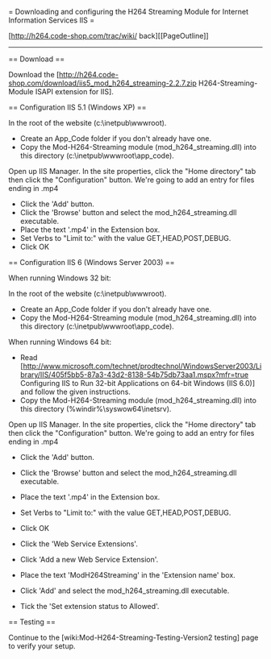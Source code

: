= Downloading and configuring the H264 Streaming Module for Internet Information
Services IIS =

[http://h264.code-shop.com/trac/wiki/ back][[PageOutline]]

----

== Download ==

Download the
[http://h264.code-shop.com/download/iis5_mod_h264_streaming-2.2.7.zip
H264-Streaming-Module ISAPI extension for IIS].

== Configuration IIS 5.1 (Windows XP) ==

In the root of the website (c:\inetpub\wwwroot).

  - Create an App_Code folder if you don't already have one.
  - Copy the Mod-H264-Streaming module (mod_h264_streaming.dll) into this
    directory (c:\inetpub\wwwroot\app_code).

Open up IIS Manager. In the site properties, click the "Home directory" tab then
click the "Configuration" button. We're going to add an entry for files ending
in .mp4

  - Click the 'Add' button.
  - Click the 'Browse' button and select the mod_h264_streaming.dll executable.
  - Place the text '.mp4' in the Extension box.
  - Set Verbs to "Limit to:" with the value GET,HEAD,POST,DEBUG.
  - Click OK

== Configuration IIS 6 (Windows Server 2003) ==

When running Windows 32 bit:

In the root of the website (c:\inetpub\wwwroot).

  - Create an App_Code folder if you don't already have one.
  - Copy the Mod-H264-Streaming module (mod_h264_streaming.dll) into this
    directory (c:\inetpub\wwwroot\app_code).

When running Windows 64 bit:

  - Read
    [http://www.microsoft.com/technet/prodtechnol/WindowsServer2003/Library/IIS/405f5bb5-87a3-43d2-8138-54b75db73aa1.mspx?mfr=true
Configuring IIS to Run 32-bit Applications on 64-bit Windows (IIS 6.0)] and
follow the given instructions.
  - Copy the Mod-H264-Streaming module (mod_h264_streaming.dll) into this
    directory (%windir%\syswow64\inetsrv).

Open up IIS Manager. In the site properties, click the "Home directory" tab then
click the "Configuration" button. We're going to add an entry for files ending
in .mp4

  - Click the 'Add' button.
  - Click the 'Browse' button and select the mod_h264_streaming.dll executable.
  - Place the text '.mp4' in the Extension box.
  - Set Verbs to "Limit to:" with the value GET,HEAD,POST,DEBUG.
  - Click OK

  - Click the 'Web Service Extensions'.
  - Click 'Add a new Web Service Extension'.
  - Place the text 'ModH264Streaming' in the 'Extension name' box.
  - Click 'Add' and select the mod_h264_streaming.dll executable.
  - Tick the 'Set extension status to Allowed'.

== Testing ==

Continue to the [wiki:Mod-H264-Streaming-Testing-Version2 testing] page to
verify your setup.

